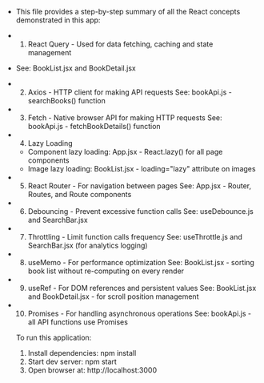 
* This file provides a step-by-step summary of all the React concepts demonstrated in this app:

* 1. React Query - Used for data fetching, caching and state management
*    See: BookList.jsx and BookDetail.jsx

* 2. Axios - HTTP client for making API requests
    See: bookApi.js - searchBooks() function

* 3. Fetch - Native browser API for making HTTP requests
     See: bookApi.js - fetchBookDetails() function

* 4. Lazy Loading
    - Component lazy loading: App.jsx - React.lazy() for all page components
    - Image lazy loading: BookList.jsx - loading="lazy" attribute on images

* 5. React Router - For navigation between pages
    See: App.jsx - Router, Routes, and Route components

* 6. Debouncing - Prevent excessive function calls
    See: useDebounce.js and SearchBar.jsx

* 7. Throttling - Limit function calls frequency
    See: useThrottle.js and SearchBar.jsx (for analytics logging)

* 8. useMemo - For performance optimization
    See: BookList.jsx - sorting book list without re-computing on every render

* 9. useRef - For DOM references and persistent values
    See: BookList.jsx and BookDetail.jsx - for scroll position management

* 10. Promises - For handling asynchronous operations
     See: bookApi.js - all API functions use Promises

  To run this application:
  1. Install dependencies: npm install
  2. Start dev server: npm start
  3. Open browser at: http://localhost:3000
